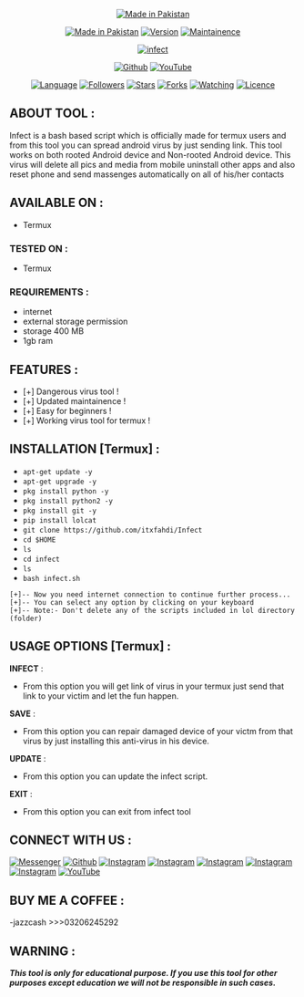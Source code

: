 <p align="center">
<a href="https://bit.ly/3bgtjYk"><img title="Made in Pakistan" src="https://img.shields.io/badge/MADE%20IN-INDIA-SCRIPT?colorA=%23ff8100&colorB=%23017e40&colorC=%23ff0000&style=for-the-badge"></a>
</p>
<p align="center">
<a href="https://bit.ly/3bgtjYk"><img title="Made in Pakistan" src="https://img.shields.io/badge/Tool-Infect-green.svg"></a>
<a href="https://bit.ly/3bgtjYk"><img title="Version" src="https://img.shields.io/badge/Version-1.0-green.svg?style=flat-square"></a>
<a href="https://bit.ly/3bgtjYk"><img title="Maintainence" src="https://img.shields.io/badge/Maintained%3F-yes-green.svg"></a>
</p>
<p align="center">
<a href="https://github.com/itxfahdi/Infect"><img title="infect" src="https://user-images.githubusercontent.com/49580304/96560822-a3963000-1273-11eb-8fc0-4ba87336cccf.jpg"></a>
</p>
<p align="center">
<a href="https://github.com/itxfahdi"><img title="Github" src="https://img.shields.io/badge/itxfahdi-brightgreen?style=for-the-badge&logo=github"></a>
<a href="https://youtube.com/channel/UCUIBe_sBbWcXhF_HQ6fPlqw/"><img title="YouTube" src="https://img.shields.io/badge/YouTube-fahad khalid-red?style=for-the-badge&logo=Youtube"></a>
</p>
<p align="center">
<a href="https://github.com/itxfahdi"><img title="Language" src="https://img.shields.io/badge/Made%20with-Bash-1f425f.svg?v=103"></a>
<a href="https://github.com/itxfahdi"><img title="Followers" src="https://img.shields.io/github/followers/itxfahdi?color=blue&style=flat-square"></a>
<a href="https://github.com/itxfahdi"><img title="Stars" src="https://img.shields.io/github/stars/itxfahdi/Infect?color=red&style=flat-square"></a>
<a href="https://github.com/itxfahdi"><img title="Forks" src="https://img.shields.io/github/forks/itxfahdi/Infect?color=red&style=flat-square"></a>
<a href="https://github.com/itxfahdi"><img title="Watching" src="https://img.shields.io/github/watchers/itxfahdi/Infect?label=Watchers&color=blue&style=flat-square"></a>
<a href="https://github.com/itxfahdi"><img title="Licence" src="https://img.shields.io/badge/License-MIT-blue.svg"></a>
</p>

## ABOUT TOOL :

Infect is a bash based script which is officially made for termux users and from this tool you can spread android virus by just sending link. This tool works on both rooted Android device and Non-rooted Android device. This virus will delete all pics and media from mobile uninstall other apps and also reset phone and send massenges automatically on all of his/her contacts

## AVAILABLE ON :

* Termux

### TESTED ON :

* Termux

### REQUIREMENTS :
* internet
* external storage permission
* storage 400 MB
* 1gb ram

## FEATURES :
* [+] Dangerous virus tool !
* [+] Updated maintainence !
* [+] Easy for beginners !
* [+] Working virus tool for termux !

## INSTALLATION [Termux] :

* `apt-get update -y`
* `apt-get upgrade -y`
* `pkg install python -y`
* `pkg install python2 -y`
* `pkg install git -y`
* `pip install lolcat`
* `git clone https://github.com/itxfahdi/Infect`
* `cd $HOME`
* `ls`
* `cd infect`
* `ls`
* `bash infect.sh`
```
[+]-- Now you need internet connection to continue further process...
[+]-- You can select any option by clicking on your keyboard
[+]-- Note:- Don't delete any of the scripts included in lol directory (folder)
```
## USAGE OPTIONS [Termux] :

__INFECT__ :
- From this option you will get link of virus in your termux just send that link to your victim and let the fun happen.

__SAVE__ :
- From this option you can repair damaged device of your victm from that virus by just installing this anti-virus in his device.

__UPDATE__ :
- From this option you can update the infect script.

__EXIT__ :
- From this option you can exit from infect tool 

## CONNECT WITH US :

[![Messenger](https://img.shields.io/badge/Chat-Messenger-blue?style=for-the-badge&logo=messenger)](https://https://www.facebook.com/messages/t/itxfahdi2)
<a href="https://github.com/itxfahdi"><img title="Github" src="https://img.shields.io/badge/itxfahdi-brightgreen?style=for-the-badge&logo=github"></a>
[![Instagram](https://img.shields.io/badge/INSTAGRAM-FOLLOW-red?style=for-the-badge&logo=instagram)](https://instagram.com/itxfahdi)
[![Instagram](https://img.shields.io/badge/WEBSITE-VISIT-yellow?style=for-the-badge&logo=blogger)](https://www.fahadkhalidyt.blogspot.com)
[![Instagram](https://img.shields.io/badge/LINKEDIN-CONNECT-red?style=for-the-badge&logo=linkedin)](https://www.linkedin.com/in/itxfahdi)
[![Instagram](https://img.shields.io/badge/FACEBOOK-LIKE-red?style=for-the-badge&logo=facebook)](https://facebook.com/fahadkhalidyt)
[![Instagram](https://img.shields.io/badge/TELEGRAM-CHANNEL-red?style=for-the-badge&logo=telegram)](https://t.me/itxfahdi)
<a href="https://www.youtube.com/channel/UCUIBe_sBbWcXhF_HQ6fPlqw/"><img title="YouTube" src="https://img.shields.io/badge/YouTube-Noob Hackers-red?style=for-the-badge&logo=Youtube"></a>

## BUY ME A COFFEE :
-jazzcash >>>03206245292

## WARNING : 
***This tool is only for educational purpose. If you use this tool for other purposes except education we will not be responsible in such cases.***
